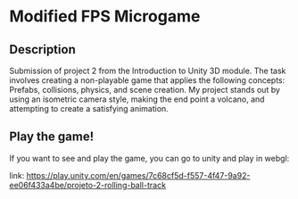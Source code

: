 # Modified FPS Microgame

## Description
Submission of project 2 from the Introduction to Unity 3D module. The task involves creating a non-playable game that applies the following concepts: Prefabs, collisions, physics, and scene creation. My project stands out by using an isometric camera style, making the end point a volcano, and attempting to create a satisfying animation. 

## Play the game!
If you want to see and play the game, you can go to unity and play in webgl:

link: https://play.unity.com/en/games/7c68cf5d-f557-4f47-9a92-ee06f433a4be/projeto-2-rolling-ball-track

